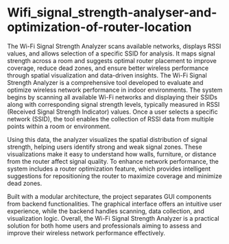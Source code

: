 # Wifi_signal_strength-analyser-and-optimization-of-router-location
The Wi-Fi Signal Strength Analyzer scans available networks, displays RSSI values, and allows selection of a specific SSID for analysis. It maps signal strength across a room and suggests optimal router placement to improve coverage, reduce dead zones, and ensure better wireless performance through spatial visualization and data-driven insights.
The Wi-Fi Signal Strength Analyzer is a comprehensive tool developed to evaluate and optimize wireless network performance in indoor environments. The system begins by scanning all available Wi-Fi networks and displaying their SSIDs along with corresponding signal strength levels, typically measured in RSSI (Received Signal Strength Indicator) values. Once a user selects a specific network (SSID), the tool enables the collection of RSSI data from multiple points within a room or environment.

Using this data, the analyzer visualizes the spatial distribution of signal strength, helping users identify strong and weak signal zones. These visualizations make it easy to understand how walls, furniture, or distance from the router affect signal quality. To enhance network performance, the system includes a router optimization feature, which provides intelligent suggestions for repositioning the router to maximize coverage and minimize dead zones.

Built with a modular architecture, the project separates GUI components from backend functionalities. The graphical interface offers an intuitive user experience, while the backend handles scanning, data collection, and visualization logic. Overall, the Wi-Fi Signal Strength Analyzer is a practical solution for both home users and professionals aiming to assess and improve their wireless network performance effectively.
